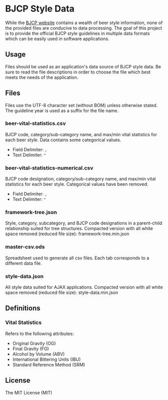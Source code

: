 ﻿BJCP Style Data
===============
While the [BJCP website](http://www.bjcp.org/stylecenter.php) contains a wealth
of beer style information, none of the provided files are conducive to
data processing. The goal of this project is to provide the official BJCP style
guidelines in multiple data formats which can be easily used in software
applications.

Usage
-----
Files should be used as an application's data source of BJCP style data. Be
sure to read the file descriptions in order to choose the file which best meets
the needs of the application.

Files
-----
Files use the UTF-8 character set (without BOM) unless otherwise stated. The 
guideline year is used as a suffix for the file name.

### beer-vital-statistics.csv
BJCP code, category/sub-category name, and max/min vital statistics for each
beer style. Data contains some categorical values.

* Field Delimiter: `,`
* Text Delimiter: `"`

### beer-vital-statistics-numerical.csv
BJCP code designation, category/sub-category name, and max/min vital statistics
for each beer style. Categorical values have been removed.

* Field Delimiter: `,`
* Text Delimiter: `"`

### framework-tree.json
Style, category, subcategory, and BJCP code designations in a parent-child
relationship suited for tree structures. Compacted version with all white space
removed (reduced file size): framework-tree.min.json

### master-csv.ods
Spreadsheet used to generate all csv files. Each tab corresponds to a different
data file.

### style-data.json
All style data suited for AJAX applications. Compacted version with all white
space removed (reduced file size): style-data.min.json

Definitions
-----------
### Vital Statistics
Refers to the following attributes:

* Original Gravity (OG)
* Final Gravity (FG)
* Alcohol by Volume (ABV)
* International Bittering Units (IBU)
* Standard Reference Method (SRM)

License
-------
The MIT License (MIT)